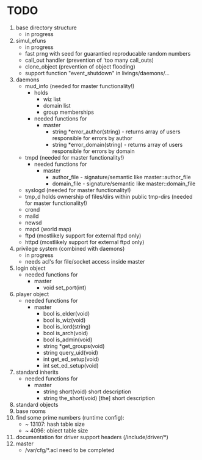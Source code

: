 # TODO

1. base directory structure
    - in progress
1. simul_efuns
    - in progress
    - fast prng with seed for guarantied reproducable random numbers
    - call\_out handler (prevention of 'too many call\_outs)
    - clone_object (prevention of object flooding)
    - support function "event_shutdown" in livings/daemons/...
1. daemons
    - mud_info (needed for master functionality!)
        - holds
            - wiz list
            - domain list
            - group memberships
        - needed functions for
            - master
                - string *error_author(string) - returns array of users
                    responsible for errors by author
                - string *error_domain(string) - returns array of users
                    responsible for errors by domain
    - tmpd (needed for master functionality!)
        - needed functions for
            - master
                - author\_file - signature/semantic like master::author\_file
                - domain\_file - signature/semantic like master::domain\_file
    - syslogd (needed for master functionality!)
    - tmp_d holds ownership of files/dirs within public tmp-dirs (needed for master functionality!)
    - crond
    - maild
    - newsd
    - mapd (world map)
    - ftpd (mostlikely support for external ftpd only)
    - httpd (mostlikely support for external ftpd only)
1. privilege system (combined with daemons)
    - in progress
    - needs acl's for file/socket access inside master
1. login object
    - needed functions for
        - master
            - void set_port(int)
1. player object
    - needed functions for
        - master
            - bool is_elder(void)
            - bool is_wiz(void)
            - bool is_lord(string)
            - bool is_arch(void)
            - bool is_admin(void)
            - string *get_groups(void)
            - string query_uid(void)
            - int get_ed_setup(void)
            - int set_ed_setup(void)
1. standard inherits
    - needed functions for
        - master
            - string short(void)        short description
            - string the_short(void)    [the] short description
1. standard objects
1. base rooms
1. find some prime numbers (runtime config):
    - ~ 13107: hash table size
    - ~  4096: obiect table size
1. documentation for driver support headers (/include/driver/*)
1. master
    - /var/cfg/*.acl need to be completed
